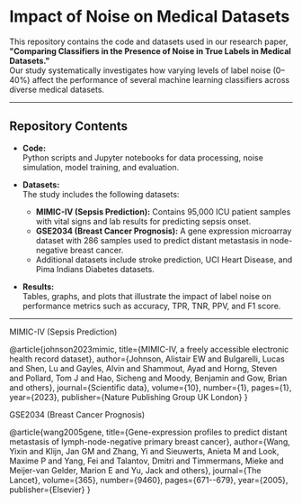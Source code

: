 # Impact of Noise on Medical Datasets

This repository contains the code and datasets used in our research paper,  
**"Comparing Classifiers in the Presence of Noise in True Labels in Medical Datasets."**  
Our study systematically investigates how varying levels of label noise (0–40%) affect the performance of several machine learning classifiers across diverse medical datasets.

---

## Repository Contents

- **Code:**  
  Python scripts and Jupyter notebooks for data processing, noise simulation, model training, and evaluation.
  
- **Datasets:**  
  The study includes the following datasets:
  - **MIMIC-IV (Sepsis Prediction):** Contains 95,000 ICU patient samples with vital signs and lab results for predicting sepsis onset.
  - **GSE2034 (Breast Cancer Prognosis):** A gene expression microarray dataset with 286 samples used to predict distant metastasis in node-negative breast cancer.
  - Additional datasets include stroke prediction, UCI Heart Disease, and Pima Indians Diabetes datasets.

- **Results:**  
  Tables, graphs, and plots that illustrate the impact of label noise on performance metrics such as accuracy, TPR, TNR, PPV, and F1 score.

---


MIMIC-IV (Sepsis Prediction)

 @article{johnson2023mimic,
  title={MIMIC-IV, a freely accessible electronic health record dataset},
  author={Johnson, Alistair EW and Bulgarelli, Lucas and Shen, Lu and Gayles, Alvin and Shammout, Ayad and Horng, Steven and Pollard, Tom J and Hao, Sicheng and Moody, Benjamin and Gow, Brian and others},
  journal={Scientific data},
  volume={10},
  number={1},
  pages={1},
  year={2023},
  publisher={Nature Publishing Group UK London}
}


GSE2034 (Breast Cancer Prognosis)

@article{wang2005gene,
  title={Gene-expression profiles to predict distant metastasis of lymph-node-negative primary breast cancer},
  author={Wang, Yixin and Klijn, Jan GM and Zhang, Yi and Sieuwerts, Anieta M and Look, Maxime P and Yang, Fei and Talantov, Dmitri and Timmermans, Mieke and Meijer-van Gelder, Marion E and Yu, Jack and others},
  journal={The Lancet},
  volume={365},
  number={9460},
  pages={671--679},
  year={2005},
  publisher={Elsevier}
}
